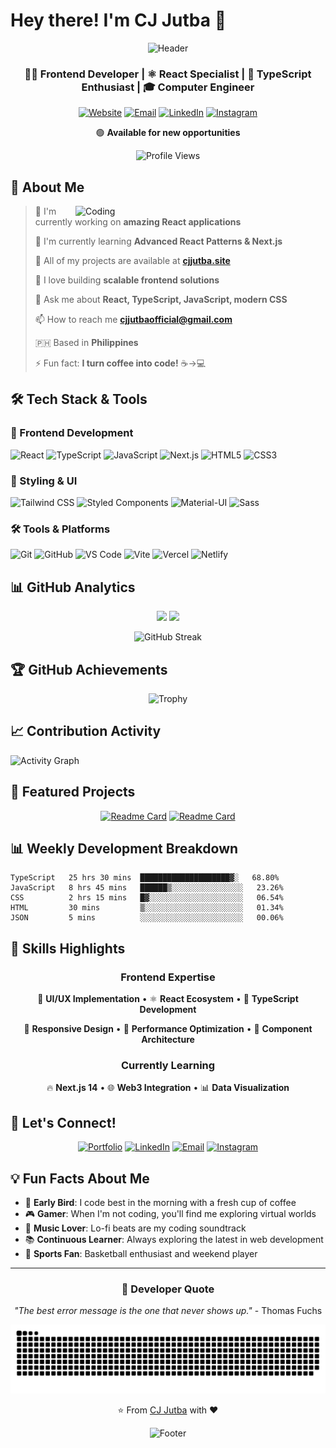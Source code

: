 # Hey there! I'm CJ Jutba 👋

<div align="center">
  
![Header](https://capsule-render.vercel.app/api?type=waving&color=gradient&customColorList=6&height=300&section=header&text=CJ%20Jutba&fontSize=50&fontColor=fff&animation=fadeIn&fontAlignY=38&desc=Frontend%20Developer%20|%20React%20|%20TypeScript%20|%20Computer%20Engineer&descAlignY=60&descAlign=50)

### 👨‍💻 Frontend Developer | ⚛️ React Specialist | 🔷 TypeScript Enthusiast | 🎓 Computer Engineer

[![Website](https://img.shields.io/badge/Website-cjjutba.site-yellow?style=for-the-badge&logo=google-chrome&logoColor=white)](https://cjjutba.site)
[![Email](https://img.shields.io/badge/Email-cjjutbaofficial@gmail.com-red?style=for-the-badge&logo=gmail&logoColor=white)](mailto:cjjutbaofficial@gmail.com)
[![LinkedIn](https://img.shields.io/badge/LinkedIn-in/cjjutba-blue?style=for-the-badge&logo=linkedin&logoColor=white)](https://linkedin.com/in/cjjutba)
[![Instagram](https://img.shields.io/badge/Instagram-cjjutba-E4405F?style=for-the-badge&logo=instagram&logoColor=white)](https://instagram.com/cjjutba)

🟢 **Available for new opportunities**

![Profile Views](https://komarev.com/ghpvc/?username=cjjutba&color=yellow&style=for-the-badge)

</div>

## 🎯 About Me

<img align="right" alt="Coding" width="400" src="https://cdn.dribbble.com/users/1162077/screenshots/3848914/programmer.gif">

> 🔭 I'm currently working on **amazing React applications**
> 
> 🌱 I'm currently learning **Advanced React Patterns & Next.js**
> 
> 👯 All of my projects are available at **[cjjutba.site](https://cjjutba.site)**
> 
> 📝 I love building **scalable frontend solutions**
> 
> 💬 Ask me about **React, TypeScript, JavaScript, modern CSS**
> 
> 📫 How to reach me **cjjutbaofficial@gmail.com**
> 
> 🇵🇭 Based in **Philippines**
> 
> ⚡ Fun fact: **I turn coffee into code!** ☕→💻

## 🛠️ Tech Stack & Tools

### 🎨 Frontend Development
![React](https://img.shields.io/badge/React-20232A?style=for-the-badge&logo=react&logoColor=61DAFB)
![TypeScript](https://img.shields.io/badge/TypeScript-007ACC?style=for-the-badge&logo=typescript&logoColor=white)
![JavaScript](https://img.shields.io/badge/JavaScript-F7DF1E?style=for-the-badge&logo=javascript&logoColor=black)
![Next.js](https://img.shields.io/badge/Next.js-000000?style=for-the-badge&logo=next.js&logoColor=white)
![HTML5](https://img.shields.io/badge/HTML5-E34F26?style=for-the-badge&logo=html5&logoColor=white)
![CSS3](https://img.shields.io/badge/CSS3-1572B6?style=for-the-badge&logo=css3&logoColor=white)

### 🎨 Styling & UI
![Tailwind CSS](https://img.shields.io/badge/Tailwind_CSS-38B2AC?style=for-the-badge&logo=tailwind-css&logoColor=white)
![Styled Components](https://img.shields.io/badge/styled--components-DB7093?style=for-the-badge&logo=styled-components&logoColor=white)
![Material-UI](https://img.shields.io/badge/Material--UI-0081CB?style=for-the-badge&logo=material-ui&logoColor=white)
![Sass](https://img.shields.io/badge/Sass-CC6699?style=for-the-badge&logo=sass&logoColor=white)

### 🛠️ Tools & Platforms
![Git](https://img.shields.io/badge/Git-F05032?style=for-the-badge&logo=git&logoColor=white)
![GitHub](https://img.shields.io/badge/GitHub-100000?style=for-the-badge&logo=github&logoColor=white)
![VS Code](https://img.shields.io/badge/VS_Code-007ACC?style=for-the-badge&logo=visual-studio-code&logoColor=white)
![Vite](https://img.shields.io/badge/Vite-646CFF?style=for-the-badge&logo=vite&logoColor=white)
![Vercel](https://img.shields.io/badge/Vercel-000000?style=for-the-badge&logo=vercel&logoColor=white)
![Netlify](https://img.shields.io/badge/Netlify-00C7B7?style=for-the-badge&logo=netlify&logoColor=white)

## 📊 GitHub Analytics

<div align="center">
  
<img height="180em" src="https://github-readme-stats.vercel.app/api?username=cjjutba&show_icons=true&theme=radical&include_all_commits=true&count_private=true&hide_border=true"/>
<img height="180em" src="https://github-readme-stats.vercel.app/api/top-langs/?username=cjjutba&layout=compact&langs_count=8&theme=radical&hide_border=true"/>

</div>

<div align="center">
  
![GitHub Streak](https://github-readme-streak-stats.herokuapp.com/?user=cjjutba&theme=radical&hide_border=true)

</div>

## 🏆 GitHub Achievements

<div align="center">
  
![Trophy](https://github-profile-trophy.vercel.app/?username=cjjutba&theme=radical&no-frame=true&margin-w=15&margin-h=15&column=7)

</div>

## 📈 Contribution Activity

![Activity Graph](https://github-readme-activity-graph.vercel.app/graph?username=cjjutba&theme=react-dark&hide_border=true&area=true)

## 💼 Featured Projects

<div align="center">

[![Readme Card](https://github-readme-stats.vercel.app/api/pin/?username=cjjutba&repo=portfolio-website&theme=radical)](https://github.com/cjjutba/portfolio-website)
[![Readme Card](https://github-readme-stats.vercel.app/api/pin/?username=cjjutba&repo=react-ecommerce&theme=radical)](https://github.com/cjjutba/react-ecommerce)

</div>

## 📊 Weekly Development Breakdown

<!--START_SECTION:waka-->
```text
TypeScript   25 hrs 30 mins  ████████████████████▓░   68.80%
JavaScript   8 hrs 45 mins   ██████▒░░░░░░░░░░░░░░░░   23.26%
CSS          2 hrs 15 mins   █▓░░░░░░░░░░░░░░░░░░░░░   06.54%
HTML         30 mins         ▒░░░░░░░░░░░░░░░░░░░░░░   01.34%
JSON         5 mins          ░░░░░░░░░░░░░░░░░░░░░░░   00.06%
```
<!--END_SECTION:waka-->

## 🌟 Skills Highlights

<div align="center">

### Frontend Expertise
🎨 **UI/UX Implementation** • ⚛️ **React Ecosystem** • 🔷 **TypeScript Development**

📱 **Responsive Design** • 🚀 **Performance Optimization** • 🧩 **Component Architecture**

### Currently Learning
🔥 **Next.js 14** • 🌐 **Web3 Integration** • 📊 **Data Visualization**

</div>

## 🤝 Let's Connect!

<div align="center">

[![Portfolio](https://img.shields.io/badge/Portfolio-Visit_cjjutba.site-yellow?style=for-the-badge&logo=google-chrome&logoColor=white)](https://cjjutba.site)
[![LinkedIn](https://img.shields.io/badge/LinkedIn-Connect-0077B5?style=for-the-badge&logo=linkedin&logoColor=white)](https://linkedin.com/in/cjjutba)
[![Email](https://img.shields.io/badge/Email-Contact_Me-D14836?style=for-the-badge&logo=gmail&logoColor=white)](mailto:cjjutbaofficial@gmail.com)
[![Instagram](https://img.shields.io/badge/Instagram-Follow-E4405F?style=for-the-badge&logo=instagram&logoColor=white)](https://instagram.com/cjjutba)

</div>

## 💡 Fun Facts About Me

- 🌅 **Early Bird**: I code best in the morning with a fresh cup of coffee
- 🎮 **Gamer**: When I'm not coding, you'll find me exploring virtual worlds
- 🎵 **Music Lover**: Lo-fi beats are my coding soundtrack
- 📚 **Continuous Learner**: Always exploring the latest in web development
- 🏀 **Sports Fan**: Basketball enthusiast and weekend player

---

<div align="center">
  
### 💭 Developer Quote
*"The best error message is the one that never shows up."* - Thomas Fuchs

<img src="https://raw.githubusercontent.com/platane/snk/output/github-contribution-grid-snake-dark.svg" alt="Snake animation" />

⭐️ From [CJ Jutba](https://github.com/cjjutba) with ❤️

![Footer](https://capsule-render.vercel.app/api?type=waving&color=gradient&customColorList=6&height=100&section=footer)

</div>
